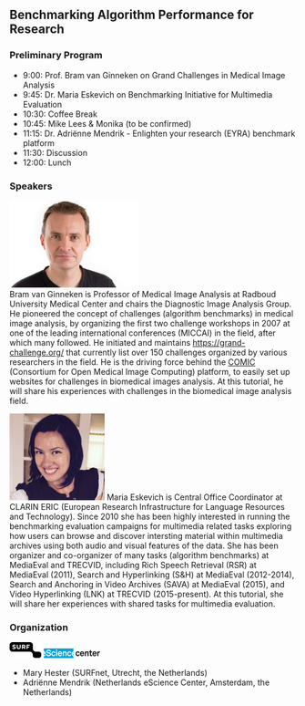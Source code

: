 

## Benchmarking Algorithm Performance for Research

### Preliminary Program
* 9:00: Prof. Bram van Ginneken on Grand Challenges in Medical Image Analysis
* 9:45: Dr. Maria Eskevich on Benchmarking Initiative for Multimedia Evaluation
* 10:30: Coffee Break
* 10:45: Mike Lees & Monika (to be confirmed) 
* 11:15: Dr. Adriënne Mendrik - Enlighten your research (EYRA) benchmark platform 
* 11:30: Discussion
* 12:00: Lunch

### Speakers
![Bram van Ginneken](/Bram_van_Ginneken2.jpg) </br>
Bram van Ginneken is Professor of Medical Image Analysis at Radboud University Medical Center and chairs the Diagnostic Image Analysis Group. He pioneered the concept of challenges (algorithm benchmarks) in medical image analysis, by organizing the first two challenge workshops in 2007 at one of the leading international conferences (MICCAI) in the field, after which many followed. He initiated and maintains https://grand-challenge.org/ that currently list over 150 challenges organized by various researchers in the field. He is the driving force behind the [COMIC](https://grand-challenge.org/Create_your_own_challenge/) (Consortium for Open Medical Image Computing) platform, to easily set up websites for challenges in biomedical images analysis. At this tutorial, he will share his experiences with challenges in the biomedical image analysis field.

![Maria Eskevich](/Maria2.png)
Maria Eskevich is Central Office Coordinator at CLARIN ERIC (European Research Infrastructure for Language Resources and Technology). Since 2010 she has been highly interested in running the benchmarking evaluation campaigns for multimedia related tasks exploring how users can browse and discover intersting material within multimedia archives using both audio and visual features of the data. She has been organizer and co-organizer of many tasks (algorithm benchmarks) at MediaEval and TRECVID, including Rich Speech Retrieval (RSR) at MediaEval (2011), Search and Hyperlinking (S&H) at MediaEval (2012-2014), Search and Anchoring in Video Archives (SAVA) at MediaEval (2015), and Video Hyperlinking (LNK) at TRECVID (2015-present). At this tutorial, she will share her experiences with shared tasks for multimedia evaluation.

### Organization
![Surf](/surf2.png) ![eScience](/escience2.png)
* Mary Hester (SURFnet, Utrecht, the Netherlands) 
* Adriënne Mendrik (Netherlands eScience Center, Amsterdam, the Netherlands) 

 

